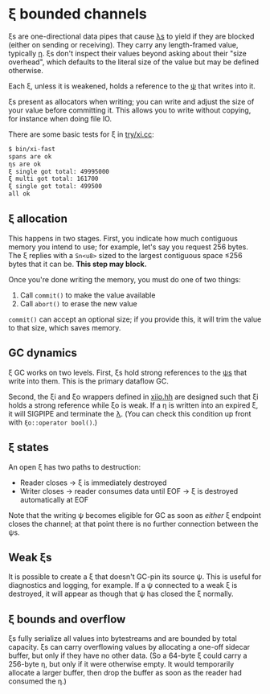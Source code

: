 # ξ bounded channels
ξs are one-directional data pipes that cause [λs](lambda.md) to yield if they are blocked (either on sending or receiving). They carry any length-framed value, typically [η](eta.md). ξs don't inspect their values beyond asking about their "size overhead", which defaults to the literal size of the value but may be defined otherwise.

Each ξ, unless it is weakened, holds a reference to the [ψ](psi.md) that writes into it.

ξs present as allocators when writing; you can write and adjust the size of your value before committing it. This allows you to write without copying, for instance when doing file IO.

There are some basic tests for ξ in [try/xi.cc](../try/xi.cc):

```bash
$ bin/xi-fast
spans are ok
ηs are ok
ξ single got total: 49995000
ξ multi got total: 161700
ξ single got total: 499500
all ok
```


## ξ allocation
This happens in two stages. First, you indicate how much contiguous memory you intend to use; for example, let's say you request 256 bytes. The ξ replies with a `Sn<u8>` sized to the largest contiguous space ≤256 bytes that it can be. **This step may block.**

Once you're done writing the memory, you must do one of two things:

1. Call `commit()` to make the value available
2. Call `abort()` to erase the new value

`commit()` can accept an optional size; if you provide this, it will trim the value to that size, which saves memory.


## GC dynamics
ξ GC works on two levels. First, ξs hold strong references to the [ψs](psi.md) that write into them. This is the primary dataflow GC.

Second, the ξi and ξo wrappers defined in [xiio.hh](../tau/xiio.hh) are designed such that ξi holds a strong reference while ξo is weak. If a η is written into an expired ξ, it will SIGPIPE and terminate the [λ](lambda.md). (You can check this condition up front with `ξo::operator bool()`.)


## ξ states
An open ξ has two paths to destruction:

+ Reader closes → ξ is immediately destroyed
+ Writer closes → reader consumes data until EOF → ξ is destroyed automatically at EOF

Note that the writing ψ becomes eligible for GC as soon as _either_ ξ endpoint closes the channel; at that point there is no further connection between the ψs.


## Weak ξs
It is possible to create a ξ that doesn't GC-pin its source ψ. This is useful for diagnostics and logging, for example. If a ψ connected to a weak ξ is destroyed, it will appear as though that ψ has closed the ξ normally.


## ξ bounds and overflow
ξs fully serialize all values into bytestreams and are bounded by total capacity. ξs can carry overflowing values by allocating a one-off sidecar buffer, but only if they have no other data. (So a 64-byte ξ could carry a 256-byte η, but only if it were otherwise empty. It would temporarily allocate a larger buffer, then drop the buffer as soon as the reader had consumed the η.)
